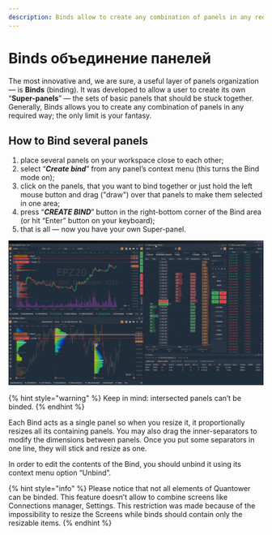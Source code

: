 ```yaml
---
description: Binds allow to create any combination of panels in any required way
---
```


# Binds объединение панелей

The most innovative and, we are sure, a useful layer of panels organization — is **Binds** \(binding\). It was developed to allow a user to create its own “**Super-panels**” — the sets of basic panels that should be stuck together. Generally, Binds allows you to create any combination of panels in any required way; the only limit is your fantasy.

## How to Bind several panels

1. place several panels on your workspace close to each other;
2. select “_**Create bind**_” from any panel’s context menu \(this turns the Bind mode on\);
3. click on the panels, that you want to bind together or just hold the left mouse button and drag \("draw"\) over that panels to make them selected in one area;
4. press “_**CREATE BIND**_” button in the right-bottom corner of the Bind area \(or hit “Enter” button on your keyboard\); 
5. that is all — now you have your own Super-panel.

![](../.gitbook/assets/bind.gif)

{% hint style="warning" %}
Keep in mind: intersected panels can’t be binded.
{% endhint %}

Each Bind acts as a single panel so when you resize it, it proportionally resizes all its containing panels. You may also drag the inner-separators to modify the dimensions between panels. Once you put some separators in one line, they will stick and resize as one.

In order to edit the contents of the Bind, you should unbind it using its context menu option “Unbind”.

{% hint style="info" %}
Please notice that not all elements of Quantower can be binded. This feature doesn’t allow to combine screens like Connections manager, Settings. This restriction was made because of the impossibility to resize the Screens while binds should contain only the resizable items.
{% endhint %}

